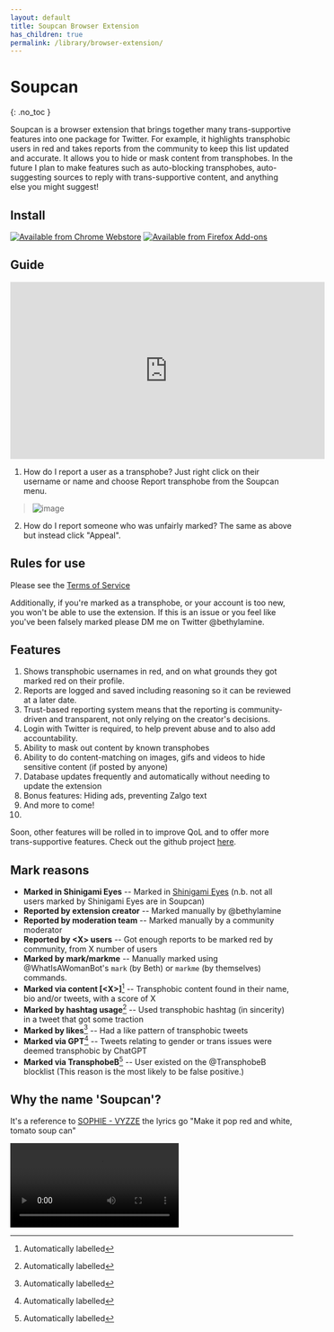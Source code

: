```yaml
---
layout: default
title: Soupcan Browser Extension
has_children: true
permalink: /library/browser-extension/
---
```


# Soupcan
{: .no_toc }

Soupcan is a browser extension that brings together many trans-supportive features into one package for Twitter.
For example, it highlights transphobic users in red and takes reports from the community to keep this list updated
and accurate. It allows you to hide or mask content from transphobes. In the future I plan to make features such
as auto-blocking transphobes, auto-suggesting sources to reply with trans-supportive content, and anything else
you might suggest!

## Install

[![Available from Chrome Webstore](https://github.com/bethylamine/soupcan/blob/main/chrome.png?raw=true)](https://chrome.google.com/webstore/detail/soupcan/hcneafegcikghlbibfmlgadahjfckonj)
[![Available from Firefox Add-ons](https://github.com/bethylamine/soupcan/blob/main/firefox.png?raw=true)](https://addons.mozilla.org/en-US/firefox/addon/soupcan/)

## Guide

<iframe width="560" height="315" src="https://www.youtube.com/embed/jIz15cWBDpQ" title="YouTube video player" frameborder="0" allow="accelerometer; autoplay; clipboard-write; encrypted-media; gyroscope; picture-in-picture; web-share" allowfullscreen></iframe>

1. How do I report a user as a transphobe?
  Just right click on their username or name and choose Report transphobe from the Soupcan menu.
  > ![image](https://user-images.githubusercontent.com/130214958/235623288-86e4bf34-ebb1-4f1f-9637-20c6237eb96b.png)
2. How do I report someone who was unfairly marked?
  The same as above but instead click "Appeal".

## Rules for use
Please see the [Terms of Service](https://bethylamine.github.io/library/browser-extension/tos)

Additionally, if you're marked as a transphobe, or your account is too new, you won't be able to use the extension. If this
is an issue or you feel like you've been falsely marked please DM me on Twitter @bethylamine.

## Features

1. Shows transphobic usernames in red, and on what grounds they got marked red on their profile.
2. Reports are logged and saved including reasoning so it can be reviewed at a later date.
3. Trust-based reporting system means that the reporting is community-driven and transparent, not only relying on the creator's decisions.
4. Login with Twitter is required, to help prevent abuse and to also add accountability.
5. Ability to mask out content by known transphobes
6. Ability to do content-matching on images, gifs and videos to hide sensitive content (if posted by anyone)
7. Database updates frequently and automatically without needing to update the extension
8. Bonus features: Hiding ads, preventing Zalgo text
9. And more to come!
10. 
Soon, other features will be rolled in to improve QoL and to offer more trans-supportive features. Check out the github project
[here](https://github.com/bethylamine/soupcan).

## Mark reasons

* **Marked in Shinigami Eyes** -- Marked in [Shinigami Eyes](https://shinigami-eyes.github.io/) (n.b. not all users marked by Shinigami Eyes are in Soupcan)
* **Reported by extension creator** -- Marked manually by @bethylamine
* **Reported by moderation team** -- Marked manually by a community moderator
* **Reported by \<X\> users** -- Got enough reports to be marked red by community, from X number of users
* **Marked by mark/markme** -- Manually marked using @WhatIsAWomanBot's `mark` (by Beth) or `markme` (by themselves) commands.
* **Marked via content \[\<X\>\]**[^1] -- Transphobic content found in their name, bio and/or tweets, with a score of X
* **Marked by hashtag usage**[^1] -- Used transphobic hashtag (in sincerity) in a tweet that got some traction
* **Marked by likes**[^1] -- Had a like pattern of transphobic tweets
* **Marked via GPT**[^1] -- Tweets relating to gender or trans issues were deemed transphobic by ChatGPT
* **Marked via TransphobeB**[^1] -- User existed on the @TransphobeB blocklist (This reason is the most likely to be false positive.)

## Why the name 'Soupcan'?
It's a reference to [SOPHIE - VYZZE](https://www.youtube.com/watch?v=RBGYQnjxMmI) the lyrics go "Make it pop red and white, tomato soup can"

<video onloadstart="this.volume=0.25" controls>
  <source src="https://github.com/bethylamine/bethylamine.github.io/assets/130214958/3edb3495-201a-4d1d-9875-fc7b814eeaa5" type="video/mp4">
Your browser does not support the video tag.
</video>

[^1]: Automatically labelled
